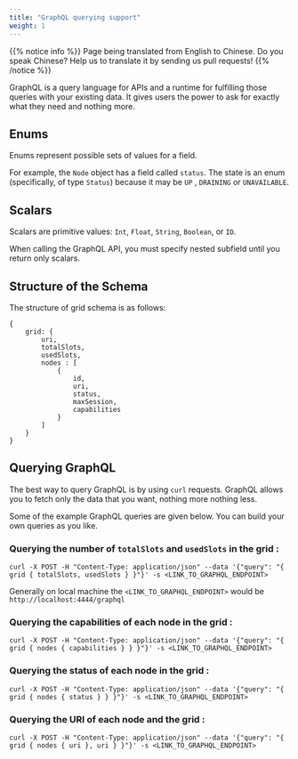 ```yaml
---
title: "GraphQL querying support"
weight: 1
---
```


{{% notice info %}}
<i class="fas fa-language"></i> Page being translated from
English to Chinese. Do you speak Chinese? Help us to translate
it by sending us pull requests!
{{% /notice %}}

GraphQL is a query language for APIs and a runtime for fulfilling those queries with your existing data. It gives users the power to ask for exactly what they need and nothing more.

## Enums
Enums represent possible sets of values for a field.

For example, the `Node` object has a field called `status`. The state is an enum (specifically, of type `Status`) because it may be `UP` , `DRAINING` or `UNAVAILABLE`.

## Scalars
Scalars are primitive values: `Int`, `Float`, `String`, `Boolean`, or `ID`.

When calling the GraphQL API, you must specify nested subfield until you return only scalars.


## Structure of the Schema
The structure of grid schema is as follows:

```shell
{
    grid: {
        uri,
        totalSlots,
        usedSlots,
        nodes : [
            {
                id,
                uri,
                status,
                maxSession,
                capabilities
            }
        ]
    }
}
```

## Querying GraphQL

The best way to query GraphQL is by using `curl` requests. GraphQL allows you to fetch only the data that you want, nothing more nothing less.

Some of the example GraphQL queries are given below. You can build your own queries as you like.

### Querying the number of `totalSlots` and `usedSlots` in the grid :

```shell
curl -X POST -H "Content-Type: application/json" --data '{"query": "{ grid { totalSlots, usedSlots } }"}' -s <LINK_TO_GRAPHQL_ENDPOINT>
```

Generally on local machine the `<LINK_TO_GRAPHQL_ENDPOINT>` would be `http://localhost:4444/graphql`

### Querying the capabilities of each node in the grid :

```shell
curl -X POST -H "Content-Type: application/json" --data '{"query": "{ grid { nodes { capabilities } } }"}' -s <LINK_TO_GRAPHQL_ENDPOINT>
```

### Querying the status of each node in the grid :

```shell
curl -X POST -H "Content-Type: application/json" --data '{"query": "{ grid { nodes { status } } }"}' -s <LINK_TO_GRAPHQL_ENDPOINT>
```

### Querying the URI of each node and the grid :

```shell
curl -X POST -H "Content-Type: application/json" --data '{"query": "{ grid { nodes { uri }, uri } }"}' -s <LINK_TO_GRAPHQL_ENDPOINT>
```
